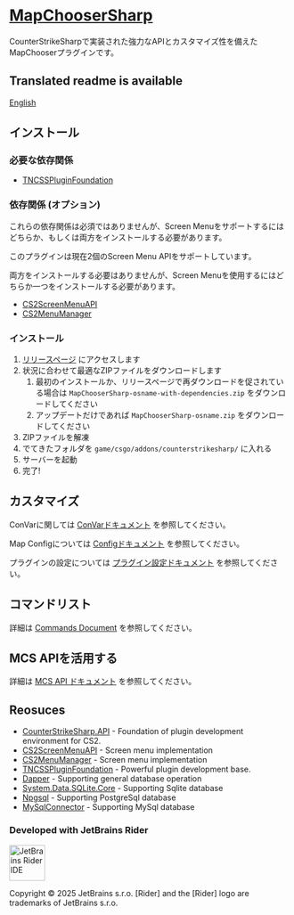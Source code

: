 ﻿# [MapChooserSharp](https://github.com/fltuna/MapChooserSharp)

CounterStrikeSharpで実装された強力なAPIとカスタマイズ性を備えたMapChooserプラグインです。 

## Translated readme is available

[English](README.md)

## インストール

### 必要な依存関係

- [TNCSSPluginFoundation](https://github.com/fltuna/TNCSSPluginFoundation/releases/latest)

### 依存関係 (オプション)

これらの依存関係は必須ではありませんが、Screen Menuをサポートするにはどちらか、もしくは両方をインストールする必要があります。

このプラグインは現在2個のScreen Menu APIをサポートしています。

両方をインストールする必要はありませんが、Screen Menuを使用するにはどちらか一つをインストールする必要があります。

- [CS2ScreenMenuAPI](https://github.com/T3Marius/CS2ScreenMenuAPI)
- [CS2MenuManager](https://github.com/schwarper/CS2MenuManager)

### インストール

1. [リリースページ](https://github.com/fltuna/MapChooserSharp/releases/latest) にアクセスします
2. 状況に合わせて最適なZIPファイルをダウンロードします
    1. 最初のインストールか、リリースページで再ダウンロードを促されている場合は `MapChooserSharp-osname-with-dependencies.zip` をダウンロードしてください
    2. アップデートだけであれば `MapChooserSharp-osname.zip` をダウンロードしてください
3. ZIPファイルを解凍
4. でてきたフォルダを `game/csgo/addons/counterstrikesharp/` に入れる
5. サーバーを起動
6. 完了!

## カスタマイズ

ConVarに関しては [ConVarドキュメント](docs/ja/configuration/CONVAR.md) を参照してください。

Map Configについては [Configドキュメント](docs/ja/configuration/MAP_CONFIG.md) を参照してください。

プラグインの設定については [プラグイン設定ドキュメント](docs/ja/configuration/PLUGIN_CONFIG.md) を参照してください。

## コマンドリスト

詳細は [Commands Document](docs/ja/COMMANDS.md) を参照してください。

## MCS APIを活用する

詳細は [MCS API ドキュメント](docs/ja/development/USING_MCS_API.md) を参照してください。

## Reosuces

- [CounterStrikeSharp.API](https://github.com/roflmuffin/CounterStrikeSharp) - Foundation of plugin development environment for CS2.
- [CS2ScreenMenuAPI](https://github.com/T3Marius/CS2ScreenMenuAPI) - Screen menu implementation
- [CS2MenuManager](https://github.com/schwarper/CS2MenuManager) - Screen menu implementation
- [TNCSSPluginFoundation](https://github.com/fltuna/TNCSSPluginFoundation) - Powerful plugin development base.
- [Dapper](https://github.com/DapperLib/Dapper) - Supporting general database operation
- [System.Data.SQLite.Core](https://www.nuget.org/packages/system.data.sqlite.core/) - Supporting Sqlite database
- [Npgsql](https://github.com/npgsql/npgsql) - Supporting PostgreSql database
- [MySqlConnector](https://github.com/mysql-net/MySqlConnector) - Supporting MySql database

### Developed with JetBrains Rider

<img src="https://resources.jetbrains.com/storage/products/company/brand/logos/Rider_icon.png" width="64" alt="JetBrains Rider IDE"/>

Copyright © 2025 JetBrains s.r.o. [Rider] and the [Rider] logo are trademarks of JetBrains s.r.o.